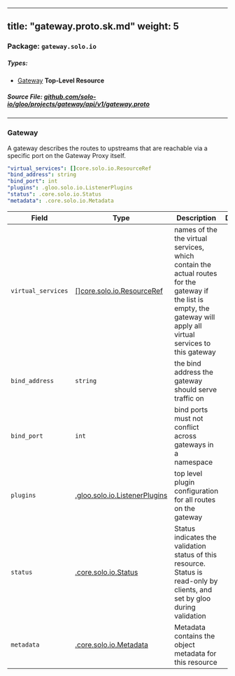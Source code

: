 
---
title: "gateway.proto.sk.md"
weight: 5
---

<!-- Code generated by solo-kit. DO NOT EDIT. -->


### Package: `gateway.solo.io` 
##### Types:


- [Gateway](#Gateway) **Top-Level Resource**
  



##### Source File: [github.com/solo-io/gloo/projects/gateway/api/v1/gateway.proto](https://github.com/solo-io/gloo/blob/master/projects/gateway/api/v1/gateway.proto)





---
### <a name="Gateway">Gateway</a>

 

A gateway describes the routes to upstreams that are reachable via a specific port on the Gateway Proxy itself.

```yaml
"virtual_services": []core.solo.io.ResourceRef
"bind_address": string
"bind_port": int
"plugins": .gloo.solo.io.ListenerPlugins
"status": .core.solo.io.Status
"metadata": .core.solo.io.Metadata

```

| Field | Type | Description | Default |
| ----- | ---- | ----------- |----------- | 
| `virtual_services` | [[]core.solo.io.ResourceRef](../../../../../../solo-kit/api/v1/ref.proto.sk#ResourceRef) | names of the the virtual services, which contain the actual routes for the gateway if the list is empty, the gateway will apply all virtual services to this gateway |  |
| `bind_address` | `string` | the bind address the gateway should serve traffic on |  |
| `bind_port` | `int` | bind ports must not conflict across gateways in a namespace |  |
| `plugins` | [.gloo.solo.io.ListenerPlugins](../../../../gloo/api/v1/plugins.proto.sk#ListenerPlugins) | top level plugin configuration for all routes on the gateway |  |
| `status` | [.core.solo.io.Status](../../../../../../solo-kit/api/v1/status.proto.sk#Status) | Status indicates the validation status of this resource. Status is read-only by clients, and set by gloo during validation |  |
| `metadata` | [.core.solo.io.Metadata](../../../../../../solo-kit/api/v1/metadata.proto.sk#Metadata) | Metadata contains the object metadata for this resource |  |





<!-- Start of HubSpot Embed Code -->
<script type="text/javascript" id="hs-script-loader" async defer src="//js.hs-scripts.com/5130874.js"></script>
<!-- End of HubSpot Embed Code -->
